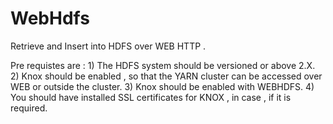 # WebHdfs
Retrieve and Insert into HDFS over WEB HTTP .

Pre requistes are  :
      1) The HDFS system should be versioned or above 2.X.
      2) Knox should be enabled , so that the YARN cluster can be accessed over WEB or outside the cluster.
      3) Knox should be enabled with WEBHDFS.
      4) You should have installed SSL certificates for KNOX , in case , if it is required.
      
  
      
 
